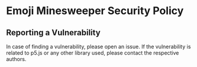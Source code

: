# Emoji Minesweeper Security Policy

## Reporting a Vulnerability

In case of finding a vulnerability, please open an issue. If the vulnerability is related to p5.js or any other library used, please contact the respective authors.
